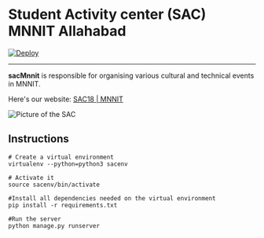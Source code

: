 
# Student Activity center (SAC) MNNIT Allahabad

[![Deploy](https://www.herokucdn.com/deploy/button.svg)](https://heroku.com/deploy)

---

**sacMnnit** is responsible for organising various cultural and technical events in MNNIT.

Here's our website:  [SAC18 | MNNIT](https://sacmnnit.herokuapp.com)

![Picture of the SAC](./SacMnnit/static/images/slider.jpg)

## Instructions

```
# Create a virtual environment
virtualenv --python=python3 sacenv

# Activate it
source sacenv/bin/activate

#Install all dependencies needed on the virtual environment
pip install -r requirements.txt

#Run the server
python manage.py runserver
```